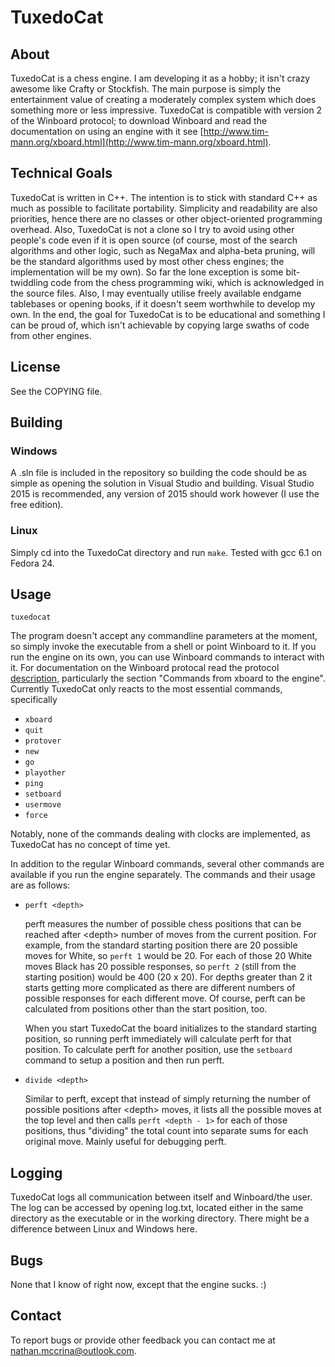# TuxedoCat

## About

TuxedoCat is a chess engine. I am developing it as a hobby; it isn't crazy
awesome like Crafty or Stockfish. The main purpose is simply the
entertainment value of creating a moderately complex system which does
something more or less impressive. TuxedoCat is compatible with version 2 of
the Winboard protocol; to download Winboard and read the documentation on
using an engine with it see
[http://www.tim-mann.org/xboard.html](http://www.tim-mann.org/xboard.html).

## Technical Goals

TuxedoCat is written in C++. The intention is to stick with standard C++ as
much as possible to facilitate portability. Simplicity and readability are also
priorities, hence there are no classes or other object-oriented programming
overhead. Also, TuxedoCat is not a clone so I try to avoid using other people's
code even if it is open source (of course, most of the search algorithms and
other logic, such as NegaMax and alpha-beta pruning, will be the standard
algorithms used by most other chess engines; the implementation
will be my own). So far the lone exception is some bit-twiddling code from the
chess programming wiki, which is acknowledged in the source files. Also, I may
eventually utilise freely available endgame tablebases or opening books, if it
doesn't seem worthwhile to develop my own. In the end, the goal for TuxedoCat is
to be educational and something I can be proud of, which isn't achievable by
copying large swaths of code from other engines.

## License

See the COPYING file.

## Building

### Windows

A .sln file is included in the repository so building the code should be as
simple as opening the solution in Visual Studio and building. Visual Studio
2015 is recommended, any version of 2015 should work however (I use the free
edition).


### Linux

Simply cd into the TuxedoCat directory and run `make`. Tested with gcc 6.1 on
Fedora 24.

## Usage

`tuxedocat`

The program doesn't accept any commandline parameters at the moment, so simply
invoke the executable from a shell or point Winboard to it. If you run the
engine on its own, you can use Winboard commands to interact with it. For
documentation on the Winboard protocal read the protocol
[description](http://www.open-aurec.com/wbforum/WinBoard/engine-intf.html),
particularly the section "Commands from xboard to the engine". Currently
TuxedoCat only reacts to the most essential commands, specifically

* `xboard`
* `quit`
* `protover`
* `new`
* `go`
* `playother`
* `ping`
* `setboard`
* `usermove`
* `force`

Notably, none of the commands dealing with clocks are implemented, as
TuxedoCat has no concept of time yet.

In addition to the regular Winboard commands, several other commands are
available if you run the engine separately. The commands and their usage are
as follows:

* `perft <depth>`

    perft measures the number of possible chess positions that can be reached
    after &lt;depth&gt; number of moves from the current position. For example, from
    the standard starting position there are 20 possible moves for White, so
    `perft 1` would be 20. For each of those 20 White moves Black has 20 possible
    responses, so `perft 2` (still from the starting position) would be 400
    (20 x 20). For depths greater than 2 it starts getting more complicated as
    there are different numbers of possible responses for each different move.
    Of course, perft can be calculated from positions other than the start
    position, too. 
    
    When you start TuxedoCat the board initializes to the standard starting
    position, so running perft immediately will calculate perft for that
    position. To calculate perft for another position, use the `setboard`
    command to setup a position and then run perft.
    
* `divide <depth>`

    Similar to perft, except that instead of simply returning the number of
    possible positions after &lt;depth&gt; moves, it lists all the possible moves at
    the top level and then calls `perft <depth - 1>` for each of those
    positions, thus "dividing" the total count into separate sums for each
    original move. Mainly useful for debugging perft.

## Logging

TuxedoCat logs all communication between itself and Winboard/the user. The log
can be accessed by opening log.txt, located either in the same directory as the
executable or in the working directory. There might be a difference between
Linux and Windows here.

## Bugs

None that I know of right now, except that the engine sucks. :)

## Contact

To report bugs or provide other feedback you can contact me at
nathan.mccrina@outlook.com.